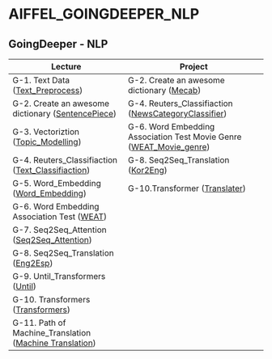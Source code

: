 # AIFFEL_GOINGDEEPER_NLP

## GoingDeeper - NLP
Lecture|Project
-------|-------
G-1. Text Data ([Text_Preprocess](https://github.com/Noah-Junseo/AIFFEL_GOINGDEEPER_NLP/blob/main/G-1/%5BG-1%5D%20Text_Preprocess.ipynb))| G-2. Create an awesome dictionary ([Mecab](https://github.com/Noah-Junseo/AIFFEL_GOINGDEEPER_NLP/blob/main/G-2/%5BG-2%5D%20SentencePiece_Mecab_NLP%20.ipynb))
G-2. Create an awesome dictionary ([SentencePiece](https://github.com/Noah-Junseo/AIFFEL_GOINGDEEPER_NLP/blob/main/G-2/%5BG-2%5D%20Sentencepiece.ipynb))| G-4. Reuters_Classifiaction ([NewsCategoryClassifier](https://github.com/Noah-Junseo/AIFFEL_GOINGDEEPER_NLP/blob/main/G-4/%5BG-4%5D%20Reuters_Classification_Project.ipynb))|| G-6 Word Embedding Association Test Movie Genre ([WEAT_Movie_genre](https://github.com/Noah-Junseo/AIFFEL_GOINGDEEPER_NLP/blob/main/G-6/%5BG-6%5D%20West_Movie_Genre.ipynb))| 
G-3. Vectoriztion ([Topic_Modelling](https://github.com/Noah-Junseo/AIFFEL_GOINGDEEPER_NLP/blob/main/G-3/%5BG-3%5D%20Topic_Modelling.ipynb))| G-6. Word Embedding Association Test Movie Genre ([WEAT_Movie_genre](https://github.com/Noah-Junseo/AIFFEL_GOINGDEEPER_NLP/blob/main/G-6/%5BG-6%5D%20West_Movie_Genre.ipynb))|
G-4. Reuters_Classifiaction ([Text_Classifiaction](https://github.com/Noah-Junseo/AIFFEL_GOINGDEEPER_NLP/blob/main/G-4/%5BG-4%5D%20Reuters_Classifiaction_Lecture.ipynb))| G-8. Seq2Seq_Translation ([Kor2Eng](https://github.com/Noah-Junseo/AIFFEL_GOINGDEEPER_NLP/blob/main/G-8/%5BG-8%5D%20Seq2seq_Translation_Kor2Eng.ipynb))| 
G-5. Word_Embedding ([Word_Embedding](https://github.com/Noah-Junseo/AIFFEL_GOINGDEEPER_NLP/blob/main/G-5/word_embedding.ipynb))| G-10.Transformer ([Translater](https://github.com/Noah-Junseo/AIFFEL_GOINGDEEPER_NLP/blob/main/G-10/%5BG-10%5D%20Transformer_Translater.ipynb))|
G-6. Word Embedding Association Test ([WEAT](https://github.com/Noah-Junseo/AIFFEL_GOINGDEEPER_NLP/blob/main/G-6/%5BG-6%5D%20Weat.ipynb))| 
G-7. Seq2Seq_Attention ([Seq2Seq_Attention](https://github.com/Noah-Junseo/AIFFEL_GOINGDEEPER_NLP/blob/main/G-7/%5BG-7%5D%20Seq2seq_Attention.ipynb))| 
G-8. Seq2Seq_Translation ([Eng2Esp](https://github.com/Noah-Junseo/AIFFEL_GOINGDEEPER_NLP/blob/main/G-8/%5BG-8%5D%20Seq2seq_Translation_Eng2Esp.ipynb))| 
G-9. Until_Transformers ([Until](https://github.com/Noah-Junseo/AIFFEL_GOINGDEEPER_NLP/blob/main/G-9/%5BG-9%5D%20Until_Transformers.ipynb))|
G-10. Transformers ([Transformers](https://github.com/Noah-Junseo/AIFFEL_GOINGDEEPER_NLP/blob/main/G-10/%5BG-10%5D%20Transformer.ipynb))|
G-11. Path of Machine_Translation ([Machine Translation](https://github.com/Noah-Junseo/AIFFEL_GOINGDEEPER_NLP/blob/main/G-11/%5BG-11%5D%20Path%20of%20Machine_Translation.ipynb))|

